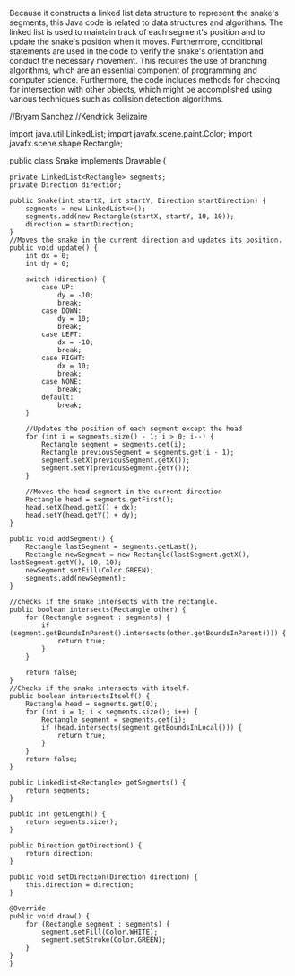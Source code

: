 Because it constructs a linked list data structure to represent the snake's segments, this Java code is related to data structures and algorithms. The linked list is used to maintain track of each segment's position and to update the snake's position when it moves. Furthermore, conditional statements are used in the code to verify the snake's orientation and conduct the necessary movement. This requires the use of branching algorithms, which are an essential component of programming and computer science. Furthermore, the code includes methods for checking for intersection with other objects, which might be accomplished using various techniques such as collision detection algorithms.





//Bryam Sanchez
//Kendrick Belizaire

import java.util.LinkedList;
import javafx.scene.paint.Color;
import javafx.scene.shape.Rectangle;

public class Snake implements Drawable {

    private LinkedList<Rectangle> segments;
    private Direction direction;

    public Snake(int startX, int startY, Direction startDirection) {
        segments = new LinkedList<>();
        segments.add(new Rectangle(startX, startY, 10, 10));
        direction = startDirection;
    }
    //Moves the snake in the current direction and updates its position.
    public void update() {
        int dx = 0;
        int dy = 0;

        switch (direction) {
            case UP:
                dy = -10;
                break;
            case DOWN:
                dy = 10;
                break;
            case LEFT:
                dx = -10;
                break;
            case RIGHT:
                dx = 10;
                break;
            case NONE:
                break;
            default:
                break;
        }

        //Updates the position of each segment except the head
        for (int i = segments.size() - 1; i > 0; i--) {
            Rectangle segment = segments.get(i);
            Rectangle previousSegment = segments.get(i - 1);
            segment.setX(previousSegment.getX());
            segment.setY(previousSegment.getY());
        }

        //Moves the head segment in the current direction
        Rectangle head = segments.getFirst();
        head.setX(head.getX() + dx);
        head.setY(head.getY() + dy);
    }

    public void addSegment() {
        Rectangle lastSegment = segments.getLast();
        Rectangle newSegment = new Rectangle(lastSegment.getX(), lastSegment.getY(), 10, 10);
        newSegment.setFill(Color.GREEN);
        segments.add(newSegment);
    }

    //checks if the snake intersects with the rectangle.
    public boolean intersects(Rectangle other) {
        for (Rectangle segment : segments) {
            if (segment.getBoundsInParent().intersects(other.getBoundsInParent())) {
                return true;
            }
        }
    
        return false;
    }
    //Checks if the snake intersects with itself.
    public boolean intersectsItself() {
        Rectangle head = segments.get(0);
        for (int i = 1; i < segments.size(); i++) {
            Rectangle segment = segments.get(i);
            if (head.intersects(segment.getBoundsInLocal())) {
                return true;
            }
        }
        return false;
    }
    
    public LinkedList<Rectangle> getSegments() {
        return segments;
    }
    
    public int getLength() {
        return segments.size();
    }
    
    public Direction getDirection() {
        return direction;
    }
    
    public void setDirection(Direction direction) {
        this.direction = direction;
    }
    
    @Override
    public void draw() {
        for (Rectangle segment : segments) {
            segment.setFill(Color.WHITE);
            segment.setStroke(Color.GREEN);
        }
    }
    }
